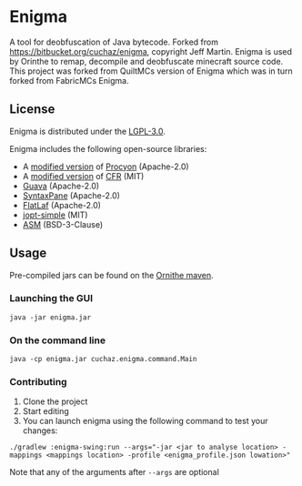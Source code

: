 # Enigma

A tool for deobfuscation of Java bytecode. Forked from <https://bitbucket.org/cuchaz/enigma>, copyright Jeff Martin.
Enigma is used by Orinthe to remap, decompile and deobfuscate minecraft source code.
This project was forked from QuiltMCs version of Enigma which was in turn forked from FabricMCs Enigma.

## License

Enigma is distributed under the [LGPL-3.0](LICENSE).

Enigma includes the following open-source libraries:
 - A [modified version](https://github.com/FabricMC/procyon) of [Procyon](https://bitbucket.org/mstrobel/procyon) (Apache-2.0)
 - A [modified version](https://github.com/FabricMC/cfr) of [CFR](https://github.com/leibnitz27/cfr) (MIT)
 - [Guava](https://github.com/google/guava) (Apache-2.0)
 - [SyntaxPane](https://github.com/Sciss/SyntaxPane) (Apache-2.0)
 - [FlatLaf](https://github.com/JFormDesigner/FlatLaf) (Apache-2.0)
 - [jopt-simple](https://github.com/jopt-simple/jopt-simple) (MIT)
 - [ASM](https://asm.ow2.io/) (BSD-3-Clause)

## Usage

Pre-compiled jars can be found on the [Ornithe maven](https://maven.ornithemc.net/).

### Launching the GUI

`java -jar enigma.jar`

### On the command line

`java -cp enigma.jar cuchaz.enigma.command.Main`

### Contributing
1. Clone the project
2. Start editing
3. You can launch enigma using the following command to test your changes:
```
./gradlew :enigma-swing:run --args="-jar <jar to analyse location> -mappings <mappings location> -profile <enigma_profile.json lowation>"
```
Note that any of the arguments after `--args` are optional
